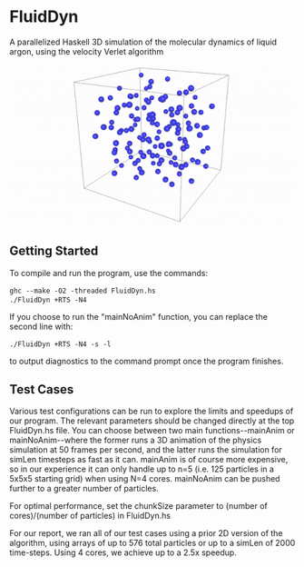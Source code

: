 FluidDyn
==========
A parallelized Haskell 3D simulation of the molecular dynamics of liquid argon, using the velocity Verlet algorithm

![demo](demo.gif)

Getting Started
---------------
To compile and run the program, use the commands:
```
ghc --make -O2 -threaded FluidDyn.hs
./FluidDyn +RTS -N4
```
If you choose to run the "mainNoAnim" function, you can replace the second line with:
```
./FluidDyn +RTS -N4 -s -l
```
to output diagnostics to the command prompt once the program finishes.

Test Cases
----------
Various test configurations can be run to explore the limits and speedups of our program. The relevant parameters should be changed directly at the top FluidDyn.hs file. You can choose between two main functions--mainAnim or mainNoAnim--where the former runs a 3D animation of the physics simulation at 50 frames per second, and the latter runs the simulation for simLen timesteps as fast as it can. mainAnim is of course more expensive, so in our experience it can only handle up to n=5 (i.e. 125 particles in a 5x5x5 starting grid) when using N=4 cores. mainNoAnim can be pushed further to a greater number of particles.

For optimal performance, set the chunkSize parameter to (number of cores)/(number of particles) in FluidDyn.hs

For our report, we ran all of our test cases using a prior 2D version of the algorithm, using arrays of up to 576 total particles or up to a simLen of 2000 time-steps. Using 4 cores, we achieve up to a 2.5x speedup.
